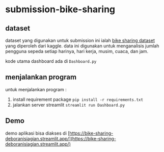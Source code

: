 # submission-bike-sharing

## dataset
dataset yang digunakan untuk submission ini ialah [bike sharing dataset](https://www.kaggle.com/datasets/lakshmi25npathi/bike-sharing-dataset) yang diperoleh dari kaggle. data ini digunakan untuk menganalisis jumlah pengguna sepeda setiap harinya, hari kerja, musim, cuaca, dan jam.

kode utama dashboard ada di `Dashboard.py`

## menjalankan program
untuk menjalankan program :
  1. install requirement package
`pip install -r requirements.txt`
  2. jalankan server streamlit
`streamlit run Dashboard.py`

## Demo
demo aplikasi bisa diakses di 
[https://bike-sharing-deboranisiagian.streamlit.app/](https://bike-sharing-deboranisiagian.streamlit.app/)
